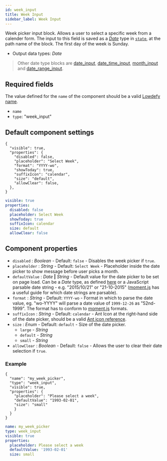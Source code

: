```yaml
---
id: week_input
title: Week Input
sidebar_label: Week Input
---
```


Week picker input block. Allows a user to select a specific week from a calender form.
The input to this field is saved as a [_Date_](date_input.md#date-type) type in [`state`](concepts/state.md), at the path name of the block. The first day of the week is Sunday.

- Output data types: _Date_

> Other date type blocks are [date_input](date_input.md), [date_time_input](date_time_input.md), [month_input](month_input.md) and [date_range_input](date_range_input.md).

## Required fields

The value defined for the `name` of the component should be a valid [Lowdefy name](concepts/lowdefy-file.md#names-and-ids).

- `name`
- `type`: "week_input"

## Default component settings

<!--DOCUSAURUS_CODE_TABS-->
<!--JSON-->

```json5
{
  "visible": true,
  "properties": {
    "disabled": false,
    "placeholder": "Select Week",
    "format": "YYYY-wo",
    "showToday": true,
    "suffixIcon": "calendar",
    "size": "default",
    "allowClear": false,
  },
}
```

<!--YAML-->

```yaml
visible: true
properties:
  disabled: false
  placeholder: Select Week
  showToday: true
  suffixIcon: calendar
  size: default
  allowClear: false
```

<!--END_DOCUSAURUS_CODE_TABS-->

## Component properties

- `disabled` : _Boolean_ - Default: `false` - Disables the week picker if `true`.
- `placeholder` : _String_ - Default: `Select Week` - Placeholder inside the date picker to show message before user picks a month.
- `defaultValue` : _Date_ **|** _String_ - Default value for the date picker to be set on page load. Can be a _Date_ type, as defined [here](date_input.md#date-type) or a JavaScript parsable date string - e.g. "2015/10/21" or "21-10-2015" ([moment.js](https://momentjs.com/docs/#/parsing/string/) has a useful guide for which date strings are parsable).
- `format` : _String_ - Default: `YYYY-wo` - Format in which to parse the date value, eg. "wo-YYYY" will parse a date value of `1999-12-26` as "52nd-1999". The format has to conform to [moment.js](https://momentjs.com/docs/#/parsing/string-format/) formats.
- `suffixIcon` : _String_ - Default: `calendar` - Ant Icon at the right-hand side of the date picker, should be a valid [Ant icon reference](https://ant.design/components/icon/).
- `size` : _Enum_ - Default: `default` - Size of the date picker.
  - `large` - _String_
  - `default` - _String_
  - `small` - _String_
- `allowClear` : _Boolean_ - Default: `false` - Allows the user to clear their date selection if `true`.

### Example

<!--DOCUSAURUS_CODE_TABS-->
<!--JSON-->

```json5
{
  "name": "my_week_picker",
  "type": "week_input",
  "visible": true,
  "properties": {
    "placeholder": "Please select a week",
    "defaultValue": "1993-02-01",
    "size": "small"
    }
  }
}
```

<!--YAML-->

```yaml
name: my_week_picker
type: week_input
visible: true
properties:
  placeholder: Please select a week
  defaultValue: '1993-02-01'
  size: small
```

<!--END_DOCUSAURUS_CODE_TABS-->
